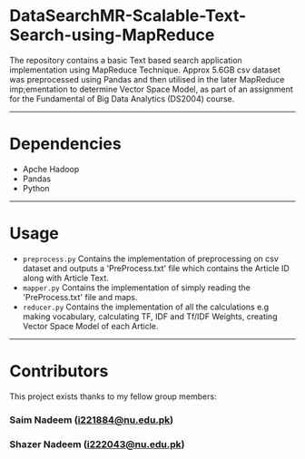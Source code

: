 # DataSearchMR-Scalable-Text-Search-using-MapReduce

The repository contains a basic Text based search application implementation using MapReduce Technique. Approx 5.6GB csv dataset was preprocessed using Pandas and then utilised in the later MapReduce imp;ementation to determine Vector Space Model, as part of an assignment for the Fundamental of Big Data Analytics (DS2004) course.

---

# Dependencies
* Apche Hadoop
* Pandas
* Python

---

# Usage
* `preprocess.py` Contains the implementation of preprocessing on csv dataset and outputs a 'PreProcess.txt' file which contains the Article ID along with Article Text.
* `mapper.py` Contains the implementation of simply reading the 'PreProcess.txt' file and maps.
* `reducer.py` Contains the implementation of all the calculations e.g making vocabulary, calculating TF, IDF and Tf/IDF Weights, creating Vector Space Model of each Article.

---

# Contributors
This project exists thanks to my fellow group members:

### Saim Nadeem (i221884@nu.edu.pk)
### Shazer Nadeem (i222043@nu.edu.pk)
